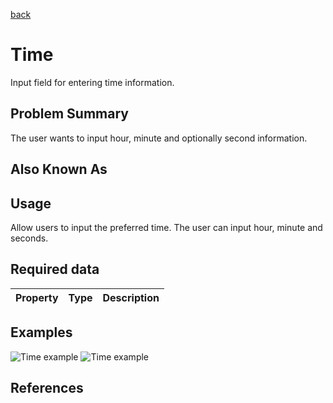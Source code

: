 [back](input-control.md)

# Time

Input field for entering time information.

## Problem Summary

The user wants to input hour, minute and optionally second information. 

## Also Known As



## Usage

Allow users to input the preferred time. The user can input hour, minute and seconds.

## Required data


Property | Type | Description
------------ | ------------- | -------------

## Examples

![Time example](img/time-1.png)
![Time example](img/time-2.png)


## References




